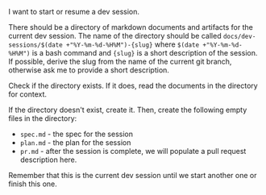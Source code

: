 I want to start or resume a dev session. 

There should be a directory of markdown documents and artifacts for the current dev session. The name of the directory should be called `docs/dev-sessions/$(date +"%Y-%m-%d-%H%M")-{slug}` where `$(date +"%Y-%m-%d-%H%M")` is a bash command and `{slug}` is a short description of the session. If possible, derive the slug from the name of the current git branch, otherwise ask me to provide a short description.

Check if the directory exists. If it does, read the documents in the directory for context.

If the directory doesn't exist, create it. Then, create the following empty files in the directory:

- `spec.md` - the spec for the session
- `plan.md` - the plan for the session
- `pr.md` - after the session is complete, we will populate a pull request description here.

Remember that this is the current dev session until we start another one or finish this one.
